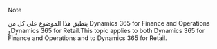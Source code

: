> [!NOTE]
> <span data-ttu-id="5121f-101">ينطبق هذا الموضوع على كل من Dynamics 365 for Finance and Operations وDynamics 365 for Retail.</span><span class="sxs-lookup"><span data-stu-id="5121f-101">This topic applies to both Dynamics 365 for Finance and Operations and to Dynamics 365 for Retail.</span></span> 